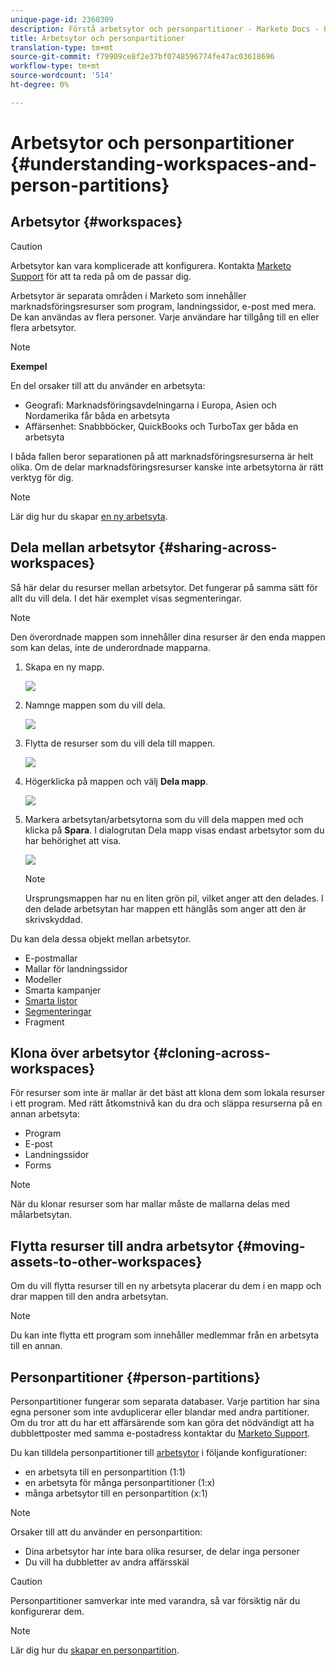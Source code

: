 ```yaml
---
unique-page-id: 2360309
description: Förstå arbetsytor och personpartitioner - Marketo Docs - Produktdokumentation
title: Arbetsytor och personpartitioner
translation-type: tm+mt
source-git-commit: f79909ce8f2e37bf0748596774fe47ac03618696
workflow-type: tm+mt
source-wordcount: '514'
ht-degree: 0%

---
```



# Arbetsytor och personpartitioner {#understanding-workspaces-and-person-partitions}

## Arbetsytor {#workspaces}

>[!CAUTION]
>
>Arbetsytor kan vara komplicerade att konfigurera. Kontakta [Marketo Support](https://nation.marketo.com/t5/Support/ct-p/Support) för att ta reda på om de passar dig.

Arbetsytor är separata områden i Marketo som innehåller marknadsföringsresurser som program, landningssidor, e-post med mera. De kan användas av flera personer. Varje användare har tillgång till en eller flera arbetsytor.

>[!NOTE]
>
>**Exempel**
>
>En del orsaker till att du använder en arbetsyta:
>
>* Geografi: Marknadsföringsavdelningarna i Europa, Asien och Nordamerika får båda en arbetsyta
>* Affärsenhet: Snabbböcker, QuickBooks och TurboTax ger båda en arbetsyta

>
>
I båda fallen beror separationen på att marknadsföringsresurserna är helt olika. Om de delar marknadsföringsresurser kanske inte arbetsytorna är rätt verktyg för dig.

>[!NOTE]
>
>Lär dig hur du skapar [en ny arbetsyta](/help/marketo/product-docs/administration/workspaces-and-person-partitions/create-a-new-workspace.md).

## Dela mellan arbetsytor {#sharing-across-workspaces}

Så här delar du resurser mellan arbetsytor. Det fungerar på samma sätt för allt du vill dela. I det här exemplet visas segmenteringar.

>[!NOTE]
>
>Den överordnade mappen som innehåller dina resurser är den enda mappen som kan delas, inte de underordnade mapparna.

1. Skapa en ny mapp.

   ![](assets/one.png)

1. Namnge mappen som du vill dela.

   ![](assets/two.png)

1. Flytta de resurser som du vill dela till mappen.

   ![](assets/three.png)

1. Högerklicka på mappen och välj **Dela mapp**.

   ![](assets/four.png)

1. Markera arbetsytan/arbetsytorna som du vill dela mappen med och klicka på **Spara**. I dialogrutan Dela mapp visas endast arbetsytor som du har behörighet att visa.

   ![](assets/image2015-5-27-11-3a6-3a40.png)

   >[!NOTE]
   >
   >Ursprungsmappen har nu en liten grön pil, vilket anger att den delades. I den delade arbetsytan har mappen ett hänglås som anger att den är skrivskyddad.

Du kan dela dessa objekt mellan arbetsytor.

* E-postmallar
* Mallar för landningssidor
* Modeller
* Smarta kampanjer
* [Smarta listor](/help/marketo/product-docs/core-marketo-concepts/smart-lists-and-static-lists/using-smart-lists/reference-a-list-or-smart-list-across-workspaces.md)
* [Segmenteringar](/help/marketo/product-docs/administration/workspaces-and-person-partitions/share-segmentations-across-workspaces-and-partitions.md)
* Fragment

## Klona över arbetsytor {#cloning-across-workspaces}

För resurser som inte är mallar är det bäst att klona dem som lokala resurser i ett program.  Med rätt åtkomstnivå kan du dra och släppa resurserna på en annan arbetsyta:

* Program
* E-post
* Landningssidor
* Forms

>[!NOTE]
>
>När du klonar resurser som har mallar måste de mallarna delas med målarbetsytan.

## Flytta resurser till andra arbetsytor {#moving-assets-to-other-workspaces}

Om du vill flytta resurser till en ny arbetsyta placerar du dem i en mapp och drar mappen till den andra arbetsytan.

>[!NOTE]
>
>Du kan inte flytta ett program som innehåller medlemmar från en arbetsyta till en annan.

## Personpartitioner {#person-partitions}

Personpartitioner fungerar som separata databaser. Varje partition har sina egna personer som inte avduplicerar eller blandar med andra partitioner. Om du tror att du har ett affärsärende som kan göra det nödvändigt att ha dubblettposter med samma e-postadress kontaktar du [Marketo Support](https://nation.marketo.com/t5/Support/ct-p/Support).

Du kan tilldela personpartitioner till [arbetsytor](create-a-new-workspace.md) i följande konfigurationer:

* en arbetsyta till en personpartition (1:1)
* en arbetsyta för många personpartitioner (1:x)
* många arbetsytor till en personpartition (x:1)

>[!NOTE]
>
>Orsaker till att du använder en personpartition:
>
>* Dina arbetsytor har inte bara olika resurser, de delar inga personer
>* Du vill ha dubbletter av andra affärsskäl


>[!CAUTION]
>
>Personpartitioner samverkar inte med varandra, så var försiktig när du konfigurerar dem.

>[!NOTE]
>
>Lär dig hur du [skapar en personpartition](/help/marketo/product-docs/administration/workspaces-and-person-partitions/create-a-person-partition.md).
